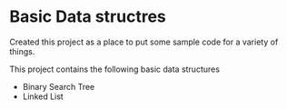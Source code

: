 Basic Data structres
====================

Created this project as a place to put some sample code for a variety of things.

This project contains the following basic data structures
* Binary Search Tree
* Linked List


